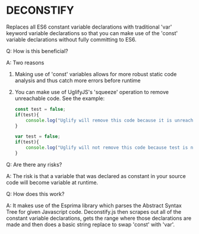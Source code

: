 DECONSTIFY
===================

Replaces all ES6 constant variable declarations with traditional 'var' keyword variable declarations so that you can make use
of the 'const' variable declarations without fully committing to ES6.

Q: How is this beneficial?

A: Two reasons

1. Making use of 'const' variables allows for more robust static code analysis and thus catch more errors before runtime
2. You can make use of UglifyJS's 'squeeze' operation to remove unreachable code. See the example:

    ```javascript
    const test = false;
    if(test){
        console.log("Uglify will remove this code because it is unreachable.");
    }

    var test = false;
    if(test){
        console.log("Uglify will not remove this code because test is not a constant.");
    }
    ```

Q: Are there any risks?

A: The risk is that a variable that was declared as constant in your source code will become variable at runtime.

Q: How does this work?

A: It makes use of the Esprima library which parses the Abstract Syntax Tree for given Javascript code. Deconstify.js
then scrapes out all of the constant variable declarations, gets the range where those declarations are made and then
does a basic string replace to swap 'const' with 'var'.